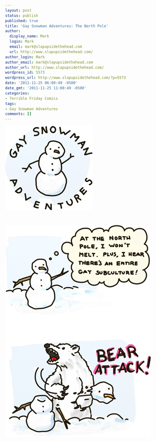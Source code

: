 ```yaml
---
layout: post
status: publish
published: true
title: 'Gay Snowman Adventures: The North Pole'
author:
  display_name: Mark
  login: Mark
  email: mark@slapupsidethehead.com
  url: http://www.slapupsidethehead.com/
author_login: Mark
author_email: mark@slapupsidethehead.com
author_url: http://www.slapupsidethehead.com/
wordpress_id: 5573
wordpress_url: http://www.slapupsidethehead.com/?p=5573
date: '2011-11-25 06:00:49 -0500'
date_gmt: '2011-11-25 11:00:49 -0500'
categories:
- Terrible Friday Comics
tags:
- Gay Snowman Adventures
comments: []
---
```

![Gay Snowman Adventures](/wp-content/media/2011/10/gay-snowman-adventures-1.jpg "Gay Snowman Adventures")

&nbsp;

![](/wp-content/media/2011/11/gay-snowman-adventures-north-pole.jpg "Don't worry, though. He'll reconstitute somehow.")

